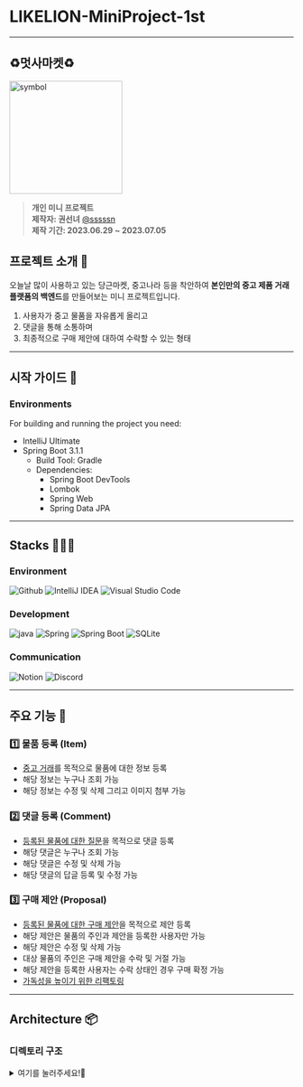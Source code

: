 # LIKELION-MiniProject-1st

---
## ♻️멋사마켓♻️️
<img src="https://upload.wikimedia.org/wikipedia/commons/4/48/LIKELION_brandsymbol.png" width="200" alt="symbol">

> **개인 미니 프로젝트** <br/> **제작자: 권선녀** [@sssssn](https://github.com/sssssn) <br/> **제작 기간: 2023.06.29 ~ 2023.07.05**

## 프로젝트 소개 🦁
오늘날 많이 사용하고 있는 당근마켓, 중고나라 등을 착안하여 **본인만의 중고 제품 거래 플랫폼의 백엔드**를 만들어보는 미니 프로젝트입니다. </br>
1. 사용자가 중고 물품을 자유롭게 올리고
2. 댓글을 통해 소통하며
3. 최종적으로 구매 제안에 대하여 수락할 수 있는 형태

---
## 시작 가이드 🌈
### Environments
For building and running the project you need:

- IntelliJ Ultimate
- Spring Boot 3.1.1
  - Build Tool: Gradle
  - Dependencies:
    - Spring Boot DevTools
    - Lombok
    - Spring Web
    - Spring Data JPA

---
## Stacks 👩🏻‍💻
### Environment
![Github](https://img.shields.io/badge/GitHub-181717?style=for-the-badge&logo=GitHub&logoColor=white)
![IntelliJ IDEA](https://img.shields.io/badge/IntelliJ%20Idea-000000?style=for-the-badge&logo=IntelliJ%20IDEA&logoColor=white)
![Visual Studio Code](https://img.shields.io/badge/Visual%20Studio%20Code-007ACC?style=for-the-badge&logo=Visual%20Studio%20Code&logoColor=white)

### Development
![java](https://img.shields.io/badge/Java-007396?style=for-the-badge&logo=Java&logoColor=white)
![Spring](https://img.shields.io/badge/Spring-6DB33F?style=for-the-badge&logo=Spring&logoColor=white)
![Spring Boot](https://img.shields.io/badge/Spring%20Boot-6DB33F?style=for-the-badge&logo=Spring%20Boot&logoColor=white)
![SQLite](https://img.shields.io/badge/SQLite-003B57?style=for-the-badge&logo=SQLite&logoColor=white)

### Communication
![Notion](https://img.shields.io/badge/Notion-000000?style=for-the-badge&logo=Notion&logoColor=white)
![Discord](https://img.shields.io/badge/Discord-5865F2?style=for-the-badge&logo=Discord&logoColor=white)

---
## 주요 기능 📝

### 1️⃣ 물품 등록 (Item)
- [중고 거래](https://github.com/likelion-backend-5th/MiniProject_Basic_KwonSunNyeo/commits/day1)를 목적으로 물품에 대한 정보 등록
- 해당 정보는 누구나 조회 가능
- 해당 정보는 수정 및 삭제 그리고 이미지 첨부 가능

### 2️⃣ 댓글 등록 (Comment)
- [등록된 물품에 대한 질문](https://github.com/likelion-backend-5th/MiniProject_Basic_KwonSunNyeo/commits/day2)을 목적으로 댓글 등록
- 해당 댓글은 누구나 조회 가능
- 해당 댓글은 수정 및 삭제 가능
- 해당 댓글의 답글 등록 및 수정 가능

### 3️⃣ 구매 제안 (Proposal)
- [등록된 물품에 대한 구매 제안](https://github.com/likelion-backend-5th/MiniProject_Basic_KwonSunNyeo/commits/day3)을 목적으로 제안 등록
- 해당 제안은 물품의 주인과 제안을 등록한 사용자만 가능
- 해당 제안은 수정 및 삭제 가능
- 대상 물품의 주인은 구매 제안을 수락 및 거절 가능
- 해당 제안을 등록한 사용자는 수락 상태인 경우 구매 확정 가능
- [가독성을 높이기 위한 리팩토링](https://github.com/likelion-backend-5th/MiniProject_Basic_KwonSunNyeo/commits/refactor)

---
## Architecture 📦

### 디렉토리 구조
<details>
<summary>여기를 눌러주세요!🌱</summary>

```bash
📦market
 ┣ 📂gradle
 ┃ ┗ 📂wrapper
 ┃ ┃ ┣ 📜gradle-wrapper.jar
 ┃ ┃ ┗ 📜gradle-wrapper.properties
 ┣ 📂src
 ┃ ┣ 📂main
 ┃ ┃ ┣ 📂java
 ┃ ┃ ┃ ┗ 📂com
 ┃ ┃ ┃ ┃ ┗ 📂likelion
 ┃ ┃ ┃ ┃ ┃ ┗ 📂market
 ┃ ┃ ┃ ┃ ┃ ┃ ┣ 📂controller
 ┃ ┃ ┃ ┃ ┃ ┃ ┃ ┣ 📜ItemController.java
 ┃ ┃ ┃ ┃ ┃ ┃ ┃ ┣ 📜CommentController.java
 ┃ ┃ ┃ ┃ ┃ ┃ ┃ ┗ 📜ProposalController.java
 ┃ ┃ ┃ ┃ ┃ ┃ ┣ 📂dto
 ┃ ┃ ┃ ┃ ┃ ┃ ┃ ┣ 📜ItemDto.java
 ┃ ┃ ┃ ┃ ┃ ┃ ┃ ┣ 📜MessageResponseDto.java
 ┃ ┃ ┃ ┃ ┃ ┃ ┃ ┣ 📜ResponseDto.java
 ┃ ┃ ┃ ┃ ┃ ┃ ┃ ┣ 📜CommentDto.java
 ┃ ┃ ┃ ┃ ┃ ┃ ┃ ┣ 📜ProposalDto.java
 ┃ ┃ ┃ ┃ ┃ ┃ ┃ ┣ 📜CommentPageDto.java
 ┃ ┃ ┃ ┃ ┃ ┃ ┃ ┣ 📜ItemPageDto.java
 ┃ ┃ ┃ ┃ ┃ ┃ ┃ ┣ 📜ItemReadDto.java
 ┃ ┃ ┃ ┃ ┃ ┃ ┃ ┗ 📜ProposalPageDto.java
 ┃ ┃ ┃ ┃ ┃ ┃ ┣ 📂entity
 ┃ ┃ ┃ ┃ ┃ ┃ ┃ ┣ 📜ItemEntity.java
 ┃ ┃ ┃ ┃ ┃ ┃ ┃ ┣ 📜ItemStatus.java
 ┃ ┃ ┃ ┃ ┃ ┃ ┃ ┣ 📜CommentEntity.java
 ┃ ┃ ┃ ┃ ┃ ┃ ┃ ┣ 📜ProposalEntity.java
 ┃ ┃ ┃ ┃ ┃ ┃ ┃ ┗ 📜ProposalStatus.java
 ┃ ┃ ┃ ┃ ┃ ┃ ┣ 📂repository
 ┃ ┃ ┃ ┃ ┃ ┃ ┃ ┣ 📜ItemRepository.java
 ┃ ┃ ┃ ┃ ┃ ┃ ┃ ┣ 📜CommentRepository.java
 ┃ ┃ ┃ ┃ ┃ ┃ ┃ ┗ 📜ProposalRepository.java
 ┃ ┃ ┃ ┃ ┃ ┃ ┣ 📂service
 ┃ ┃ ┃ ┃ ┃ ┃ ┃ ┣ 📜ItemService.java
 ┃ ┃ ┃ ┃ ┃ ┃ ┃ ┣ 📜CommentService.java
 ┃ ┃ ┃ ┃ ┃ ┃ ┃ ┗ 📜ProposalService.java
 ┃ ┃ ┃ ┃ ┃ ┃ ┗ 📜MarketApplication.java
 ┃ ┃ ┣ 📂resources
 ┃ ┃ ┃ ┣ 📂static
 ┃ ┃ ┃ ┣ 📂templates
 ┃ ┃ ┃ ┗ 📜application.yaml
 ┃ ┃ ┗ 📂generated
 ┃ ┗ 📂test
 ┃ ┃ ┗ 📂java
 ┃ ┃ ┃ ┗ 📂com
 ┃ ┃ ┃ ┃ ┗ 📂likelion
 ┃ ┃ ┃ ┃ ┃ ┗ 📂market
 ┃ ┃ ┃ ┃ ┃ ┃ ┗ 📜MarketApplicationTests.java
 ┣ 📂image
 ┃ ┗ 📂1
 ┃ ┃ ┗ 📜image.png
 ┣ 📂postman
 ┃ ┣ 📂day1
 ┃ ┃ ┣ 📜day1_delete.png
 ┃ ┃ ┣ 📜day1_delete_error.png
 ┃ ┃ ┣ 📜day1_delete_error_.png
 ┃ ┃ ┣ 📜day1_get.png
 ┃ ┃ ┣ 📜day1_get_page.png
 ┃ ┃ ┣ 📜day1_post.png
 ┃ ┃ ┣ 📜day1_put.png
 ┃ ┃ ┣ 📜day1_put_error.png
 ┃ ┃ ┣ 📜day1_put_image.png
 ┃ ┃ ┗ 📜day1_put_image_error.png
 ┃ ┣ 📂day2
 ┃ ┃ ┣ 📜day2_delete.png
 ┃ ┃ ┣ 📜day2_delete_error.png
 ┃ ┃ ┣ 📜day2_delete_error_.png
 ┃ ┃ ┣ 📜day2_get.png
 ┃ ┃ ┣ 📜day2_post.png
 ┃ ┃ ┣ 📜day2_put.png
 ┃ ┃ ┣ 📜day2_put_error.png
 ┃ ┃ ┣ 📜day2_put_reply.png
 ┃ ┃ ┗ 📜day2_put_reply_error.png
 ┃ ┣ 📂day3
 ┃ ┃ ┣ 📜day3_delete.png
 ┃ ┃ ┣ 📜day3_delete_error.png
 ┃ ┃ ┣ 📜day3_delete_error_.png
 ┃ ┃ ┣ 📜day3_get.png
 ┃ ┃ ┣ 📜day3_get_status.png
 ┃ ┃ ┣ 📜day3_post.png
 ┃ ┃ ┣ 📜day3_put_confirm.png
 ┃ ┃ ┣ 📜day3_put_confirm_error.png
 ┃ ┃ ┣ 📜day3_put_confirm_error_.png
 ┃ ┃ ┣ 📜day3_put_confirm_error_1.png
 ┃ ┃ ┣ 📜day3_put_price.png
 ┃ ┃ ┣ 📜day3_put_price_error.png
 ┃ ┃ ┣ 📜day3_put_price_error_.png
 ┃ ┃ ┣ 📜day3_put_status.png
 ┃ ┃ ┣ 📜day3_put_status_error.png
 ┃ ┃ ┗ 📜day3_put_status_error_.png
 ┃ ┗ 📜0629-0705 project.postman_collection.json
 ┣ 📜.gitignore
 ┣ 📜build.gradle
 ┣ 📜gradlew
 ┣ 📜gradlew.bat
 ┣ 📜HELP.md
 ┣ 📜settings.gradle
 ┣ 📜db.sqlite
 ┗ 📜README_old.md
```
</details>
